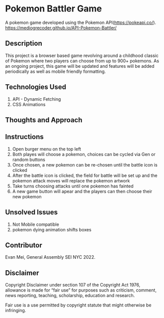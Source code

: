 # Pokemon Battler Game

A pokemon game developed using the Pokemon API(https://pokeapi.co/).
https://mediogrecoder.github.io/API-Pokemon-Battler/

## Description

This project is a browser based game revolving around a childhood classic of Pokemon where two players can choose from up to 900+ pokemons. As an ongoing project, this game will be updated and features will be added periodically as well as mobile friendly formatting.

## Technologies Used

1. API - Dynamic Fetching
2. CSS Animations

## Thoughts and Approach

## Instructions

1. Open burger menu on the top left
2. Both playes will choose a pokemon, choices can be cycled via Gen or random buttons
3. Once chosen, a new pokemon can be re-chosen until the battle icon is clicked
4. After the battle icon is clicked, the field for battle will be set up and the pokemon attack moves will replace the pokemon artwork
5. Take turns choosing attacks until one pokemon has fainted
6. A new game button will apear and the players can then choose their new pokemon

## Unsolved Issues

1. Not Mobile compatible
2. pokemon dying animation shifts boxes

## Contributor

Evan Mei, General Assembly SEI NYC 2022.

## Disclaimer

Copyright Disclaimer under section 107 of the Copyright Act 1976, allowance is made for “fair use” for purposes such as criticism, comment, news reporting, teaching, scholarship, education and research.

Fair use is a use permitted by copyright statute that might otherwise be infringing.
